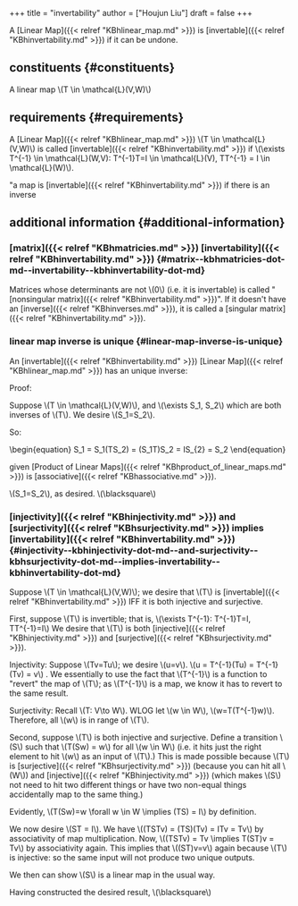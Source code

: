 +++
title = "invertability"
author = ["Houjun Liu"]
draft = false
+++

A [Linear Map]({{< relref "KBhlinear_map.md" >}}) is [invertable]({{< relref "KBhinvertability.md" >}}) if it can be undone.


## constituents {#constituents}

A linear map \\(T \in \mathcal{L}(V,W)\\)


## requirements {#requirements}

A [Linear Map]({{< relref "KBhlinear_map.md" >}}) \\(T \in \mathcal{L}(V,W)\\) is called [invertable]({{< relref "KBhinvertability.md" >}}) if \\(\exists T^{-1} \in \mathcal{L}(W,V): T^{-1}T=I \in \mathcal{L}(V), TT^{-1} = I \in \mathcal{L}(W)\\).

"a map is [invertable]({{< relref "KBhinvertability.md" >}}) if there is an inverse


## additional information {#additional-information}


### [matrix]({{< relref "KBhmatricies.md" >}}) [invertability]({{< relref "KBhinvertability.md" >}}) {#matrix--kbhmatricies-dot-md--invertability--kbhinvertability-dot-md}

Matrices whose determinants are not \\(0\\) (i.e. it is invertable) is called "[nonsingular matrix]({{< relref "KBhinvertability.md" >}})". If it doesn't have an [inverse]({{< relref "KBhinverses.md" >}}), it is called a [singular matrix]({{< relref "KBhinvertability.md" >}}).


### linear map inverse is unique {#linear-map-inverse-is-unique}

An [invertable]({{< relref "KBhinvertability.md" >}}) [Linear Map]({{< relref "KBhlinear_map.md" >}}) has an unique inverse:

Proof:

Suppose \\(T \in \mathcal{L}(V,W)\\), and \\(\exists S\_1, S\_2\\) which are both inverses of \\(T\\). We desire \\(S\_1=S\_2\\).

So:

\begin{equation}
S\_1 = S\_1(TS\_2) = (S\_1T)S\_2 = IS\_{2} = S\_2
\end{equation}

given [Product of Linear Maps]({{< relref "KBhproduct_of_linear_maps.md" >}}) is [associative]({{< relref "KBhassociative.md" >}}).

\\(S\_1=S\_2\\), as desired. \\(\blacksquare\\)


### [injectivity]({{< relref "KBhinjectivity.md" >}}) and [surjectivity]({{< relref "KBhsurjectivity.md" >}}) implies [invertability]({{< relref "KBhinvertability.md" >}}) {#injectivity--kbhinjectivity-dot-md--and-surjectivity--kbhsurjectivity-dot-md--implies-invertability--kbhinvertability-dot-md}

Suppose \\(T \in \mathcal{L}(V,W)\\); we desire that \\(T\\) is [invertable]({{< relref "KBhinvertability.md" >}}) IFF it is both injective and surjective.

First, suppose \\(T\\) is invertible; that is, \\(\exists T^{-1}: T^{-1}T=I, TT^{-1}=I\\) We desire that \\(T\\) is both [injective]({{< relref "KBhinjectivity.md" >}}) and [surjective]({{< relref "KBhsurjectivity.md" >}}).

Injectivity: Suppose \\(Tv=Tu\\); we desire \\(u=v\\). \\(u = T^{-1}(Tu) = T^{-1}(Tv) = v\\) . We essentially to use the fact that \\(T^{-1}\\) is a function to "revert" the map of \\(T\\); as \\(T^{-1}\\) is a map, we know it has to revert to the same result.

Surjectivity: Recall \\(T: V\to W\\). WLOG let \\(w \in W\\), \\(w=T(T^{-1}w)\\). Therefore, all \\(w\\) is in range of \\(T\\).

Second, suppose \\(T\\) is both injective and surjective. Define a transition \\(S\\) such that \\(T(Sw) = w\\) for all \\(w \in W\\) (i.e. it hits just the right element to hit \\(w\\) as an input of \\(T\\).) This is made possible because \\(T\\) is [surjective]({{< relref "KBhsurjectivity.md" >}}) (because you can hit all \\(W\\)) and [injective]({{< relref "KBhinjectivity.md" >}}) (which makes \\(S\\) not need to hit two different things or have two non-equal  things accidentally map to the same thing.)

Evidently, \\(T(Sw)=w \forall w \in W \implies (TS) = I\\) by definition.

We now desire \\(ST = I\\). We have \\((TSTv) = (TS)(Tv) = ITv = Tv\\) by associativity of map multiplication. Now, \\((TSTv) = Tv \implies T(ST)v = Tv\\) by associativity again. This implies that \\((ST)v=v\\) again because \\(T\\) is injective: so the same input will not produce two unique outputs.

We then can show \\(S\\) is a linear map in the usual way.

Having constructed the desired result, \\(\blacksquare\\)
